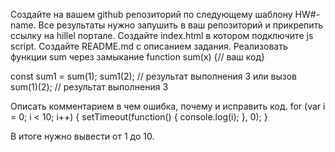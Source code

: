 Создайте на вашем github репозиторий по следующему шаблону HW#-name. Все результаты нужно запушить в ваш репозиторий и прикрепить ссылку на hillel портале.
Создайте index.html в котором подключите js script.
Создайте README.md с описанием задания.
Реализовать функции sum через замыкание
function sum(x) {// ваш код}


const sum1 = sum(1);
sum1(2); // результат выполнения 3
или 
	вызов sum(1)(2); // результат выполнения 3


Описать комментарием в чем ошибка, почему и исправить код.
for (var i = 0; i < 10; i++) {
    setTimeout(function() {
        console.log(i);
    }, 0);
}

В итоге нужно вывести от 1 до 10.